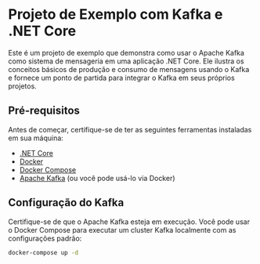 # Projeto de Exemplo com Kafka e .NET Core

Este é um projeto de exemplo que demonstra como usar o Apache Kafka como sistema de mensageria em uma aplicação .NET Core. Ele ilustra os conceitos básicos de produção e consumo de mensagens usando o Kafka e fornece um ponto de partida para integrar o Kafka em seus próprios projetos.

## Pré-requisitos

Antes de começar, certifique-se de ter as seguintes ferramentas instaladas em sua máquina:

- [.NET Core](https://dotnet.microsoft.com/download)
- [Docker](https://www.docker.com/get-started)
- [Docker Compose](https://docs.docker.com/compose/install/)
- [Apache Kafka](https://kafka.apache.org/downloads) (ou você pode usá-lo via Docker)

## Configuração do Kafka

Certifique-se de que o Apache Kafka esteja em execução. Você pode usar o Docker Compose para executar um cluster Kafka localmente com as configurações padrão:

```bash
docker-compose up -d
